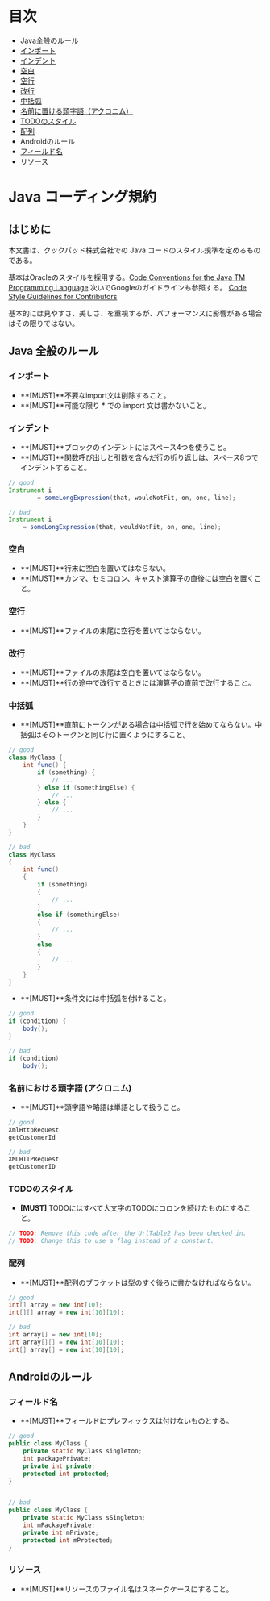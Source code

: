 # 目次

- Java全般のルール
 - [インポート](#imports)
 - [インデント](#indentation)
 - [空白](#whitespace)
 - [空行](#empty_lines)
 - [改行](#new_lines)
 - [中括弧](#braces)
 - [名前に置ける頭字語（アクロニム）](#acronyms)
 - [TODOのスタイル](#todo)
 - [配列](#arrays)
- Androidのルール
 - [フィールド名](#field_names)
 - [リソース](#resources)


# Java コーディング規約

## はじめに

本文書は、クックパッド株式会社での Java コードのスタイル規準を定めるものである。

基本はOracleのスタイルを採用する。[Code Conventions for the Java TM Programming Language](http://www.oracle.com/technetwork/java/javase/documentation/codeconvtoc-136057.html)
次いでGoogleのガイドラインも参照する。 [Code Style Guidelines for Contributors](http://source.android.com/source/code-style.html)

基本的には見やすさ、美しさ、を重視するが、パフォーマンスに影響がある場合はその限りではない。


## Java 全般のルール

<a name="imports"></a>

### インポート

- **[MUST]**不要なimport文は削除すること。
- **[MUST]**可能な限り * での import 文は書かないこと。

<a name="indentation"></a>

### インデント

- **[MUST]**ブロックのインデントにはスペース4つを使うこと。
- **[MUST]**関数呼び出しと引数を含んだ行の折り返しは、スペース8つでインデントすること。

```java
// good
Instrument i
        = someLongExpression(that, wouldNotFit, on, one, line);

// bad
Instrument i
    = someLongExpression(that, wouldNotFit, on, one, line);
```

<a name="whitespace"></a>

### 空白

- **[MUST]**行末に空白を置いてはならない。
- **[MUST]**カンマ、セミコロン、キャスト演算子の直後には空白を置くこと。

<a name="empty_lines"></a>

### 空行

- **[MUST]**ファイルの末尾に空行を置いてはならない。

<a name="new_lines"></a>

### 改行

- **[MUST]**ファイルの末尾は空白を置いてはならない。
- **[MUST]**行の途中で改行するときには演算子の直前で改行すること。

<a name="braces"></a>

### 中括弧

- **[MUST]**直前にトークンがある場合は中括弧で行を始めてならない。中括弧はそのトークンと同じ行に置くようにすること。

```java
// good
class MyClass {
    int func() {
        if (something) {
            // ...
        } else if (somethingElse) {
            // ...
        } else {
            // ...
        }
    }
}

// bad
class MyClass
{
    int func()
    {
        if (something)
        {
            // ...
        }
        else if (somethingElse)
        {
            // ...
        }
        else
        {
            // ...
        }
    }
}
```

- **[MUST]**条件文には中括弧を付けること。

```java
// good
if (condition) {
    body();
}

// bad
if (condition)
    body();
```

<a name="acronyms"></a>

### 名前における頭字語 (アクロニム)

- **[MUST]**頭字語や略語は単語として扱うこと。

```java
// good
XmlHttpRequest
getCustomerId

// bad
XMLHTTPRequest
getCustomerID
```

<a name="todo"></a>

### TODOのスタイル

- **[MUST]** TODOにはすべて大文字のTODOにコロンを続けたものにすること。

```java
// TODO: Remove this code after the UrlTable2 has been checked in.
// TODO: Change this to use a flag instead of a constant.
```

<a name="arrays"></a>

### 配列

- **[MUST]**配列のブラケットは型のすぐ後ろに書かなければならない。

```java
// good
int[] array = new int[10];
int[][] array = new int[10][10];

// bad
int array[] = new int[10];
int array[][] = new int[10][10];
int[] array[] = new int[10][10];
```

## Androidのルール

<a name="field_names"></a>

### フィールド名

- **[MUST]**フィールドにプレフィックスは付けないものとする。

```java
// good
public class MyClass {
    private static MyClass singleton;
    int packagePrivate;
    private int private;
    protected int protected;
}


// bad
public class MyClass {
    private static MyClass sSingleton;
    int mPackagePrivate;
    private int mPrivate;
    protected int mProtected;
}
```

<a name="resources"></a>

### リソース

- **[MUST]**リソースのファイル名はスネークケースにすること。

